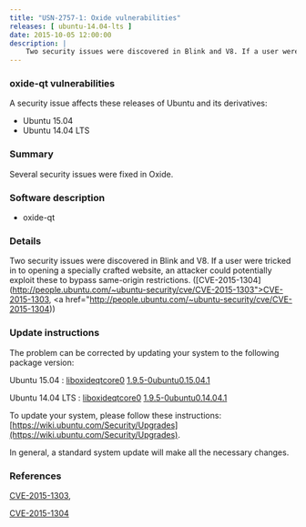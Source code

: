 ```yaml
---
title: "USN-2757-1: Oxide vulnerabilities"
releases: [ ubuntu-14.04-lts ]
date: 2015-10-05 12:00:00
description: |
    Two security issues were discovered in Blink and V8. If a user were tricked in to opening a specially crafted website, an attacker could potentially exploit these to bypass same-origin restrictions. ([CVE-2015-1304](http://people.ubuntu.com/~ubuntu-security/cve/CVE-2015-1303">CVE-2015-1303</a>, <a href="http://people.ubuntu.com/~ubuntu-security/cve/CVE-2015-1304)) 
--- 
```

 
### oxide-qt vulnerabilities

A security issue affects these releases of Ubuntu and its derivatives:

* Ubuntu 15.04
* Ubuntu 14.04 LTS

### Summary

Several security issues were fixed in Oxide. 

### Software description

* oxide-qt 

### Details

Two security issues were discovered in Blink and V8. If a user were tricked in to opening a specially crafted website, an attacker could potentially exploit these to bypass same-origin restrictions. ([CVE-2015-1304](http://people.ubuntu.com/~ubuntu-security/cve/CVE-2015-1303">CVE-2015-1303</a>, <a href="http://people.ubuntu.com/~ubuntu-security/cve/CVE-2015-1304)) 

### Update instructions

The problem can be corrected by updating your system to the following package version:

Ubuntu 15.04
 : [liboxideqtcore0](https://launchpad.net/ubuntu/+source/oxide-qt) <span> [1.9.5-0ubuntu0.15.04.1](https://launchpad.net/ubuntu/+source/oxide-qt/1.9.5-0ubuntu0.15.04.1) </span> 

Ubuntu 14.04 LTS
 : [liboxideqtcore0](https://launchpad.net/ubuntu/+source/oxide-qt) <span> [1.9.5-0ubuntu0.14.04.1](https://launchpad.net/ubuntu/+source/oxide-qt/1.9.5-0ubuntu0.14.04.1) </span> 

To update your system, please follow these instructions: [https://wiki.ubuntu.com/Security/Upgrades](https://wiki.ubuntu.com/Security/Upgrades).

In general, a standard system update will make all the necessary changes. 

### References

 [CVE-2015-1303](http://people.ubuntu.com/~ubuntu-security/cve/CVE-2015-1303), 

 [CVE-2015-1304](http://people.ubuntu.com/~ubuntu-security/cve/CVE-2015-1304)
 

